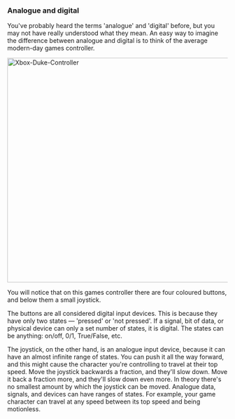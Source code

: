 ### Analogue and digital

You've probably heard the terms 'analogue' and 'digital' before, but you may not have really understood what they mean. An easy way to imagine the difference between analogue and digital is to think of the average modern-day games controller.

<a title="By Evan-Amos (Own work) [CC0], via Wikimedia Commons" href="https://commons.wikimedia.org/wiki/File%3AXbox-Duke-Controller.jpg"><img width="512" alt="Xbox-Duke-Controller" src="https://upload.wikimedia.org/wikipedia/commons/thumb/c/c5/Xbox-Duke-Controller.jpg/512px-Xbox-Duke-Controller.jpg"/></a>

You will notice that on this games controller there are four coloured buttons, and below them a small joystick.

The buttons are all considered digital input devices. This is because they have only two states — 'pressed' or 'not pressed'. If a signal, bit of data, or physical device can only a set number of states, it is digital. The states can be anything: on/off, 0/1, True/False, etc.

The joystick, on the other hand, is an analogue input device, because it can have an almost infinite range of states. You can push it all the way forward, and this might cause the character you're controlling to travel at their top speed. Move the joystick backwards a fraction, and they'll slow down. Move it back a fraction more, and they'll slow down even more. In theory there's no smallest amount by which the joystick can be moved. Analogue data, signals, and devices can have ranges of states. For example, your game character can travel at any speed between its top speed and being motionless.
